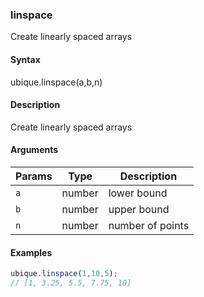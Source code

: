### linspace

Create linearly spaced arrays


#### Syntax

ubique.linspace(a,b,n)


#### Description

Create linearly spaced arrays  



#### Arguments

|Params|Type|Description
|---------|----|-----------
|`a` | number | lower bound
|`b` | number | upper bound
|`n` | number | number of points


#### Examples

```js
ubique.linspace(1,10,5);
// [1, 3.25, 5.5, 7.75, 10]
```

